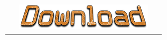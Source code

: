 <h4 id="main" align="center">
    <img src="images/Download.png" alt="main" align="center">
</h4>

___

<strong>
<h3 align="center">

</h3>
<strong>